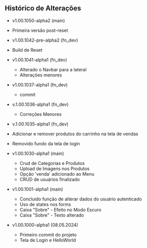 ## Histórico de Alterações

- v1.00.1050-alpha2 (main)
 - Primeira versão post-reset


- v1.00.1042-pre-alpha2 (fn_dev)
 - Build de Reset


- v1.00.1041-alpha1 (fn_dev)
  - Alterado o Navbar para a lateral
  - Alterações menores

- v1.00.1037-alpha1 (fn_dev)
  - commit

- v.1.00.1036-alpha1 (fn_dev)
  - Correções Menores

- v.1.00.1035-alpha1 (fn_dev)
 - Adicionar e remover produtos do carrinho na tela de vendas
 - Removido fundo da tela de login

- v1.00.1030-alpha1 (main)
    - Crud de Categorias e Produtos
    - Upload de Imagens nos Produtos
    - Opção 'venda' adicionado ao Menu
    - CRUD de usuários finalizado 
    
- v1.00.1001-alpha1 (main)
    - Concluido função de alterar dados do usuário autenticado
    - Uso de states nos forms
    - Caixa "Sobre" - Efeito no Modo Escuro
    - Caixa "Sobre" - Texto alterado

- v1.00.1000-alpha1 (08.05.2024)
    - Primeiro commit do projeto
    - Tela de Login e HelloWorld

